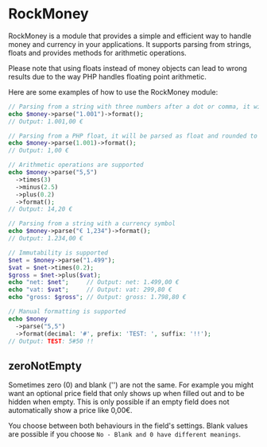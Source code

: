 # RockMoney

RockMoney is a module that provides a simple and efficient way to handle money and currency in your applications. It supports parsing from strings, floats and provides methods for arithmetic operations.

Please note that using floats instead of money objects can lead to wrong results due to the way PHP handles floating point arithmetic.

Here are some examples of how to use the RockMoney module:

```php
// Parsing from a string with three numbers after a dot or comma, it will be parsed as thousands
echo $money->parse("1.001")->format();
// Output: 1.001,00 €

// Parsing from a PHP float, it will be parsed as float and rounded to cents
echo $money->parse(1.001)->format();
// Output: 1,00 €

// Arithmetic operations are supported
echo $money->parse("5,5")
  ->times(3)
  ->minus(2.5)
  ->plus(0.2)
  ->format();
// Output: 14,20 €

// Parsing from a string with a currency symbol
echo $money->parse("€ 1,234")->format();
// Output: 1.234,00 €

// Immutability is supported
$net = $money->parse("1.499");
$vat = $net->times(0.2);
$gross = $net->plus($vat);
echo "net: $net";     // Output: net: 1.499,00 €
echo "vat: $vat";     // Output: vat: 299,80 €
echo "gross: $gross"; // Output: gross: 1.798,80 €

// Manual formatting is supported
echo $money
  ->parse("5,5")
  ->format(decimal: '#', prefix: 'TEST: ', suffix: '!!');
// Output: TEST: 5#50 !!
```

## zeroNotEmpty

Sometimes zero (0) and blank ('') are not the same. For example you might want an optional price field that only shows up when filled out and to be hidden when empty. This is only possible if an empty field does not automatically show a price like 0,00€.

You choose between both behaviours in the field's settings. Blank values are possible if you choose `No - Blank and 0 have different meanings`.
